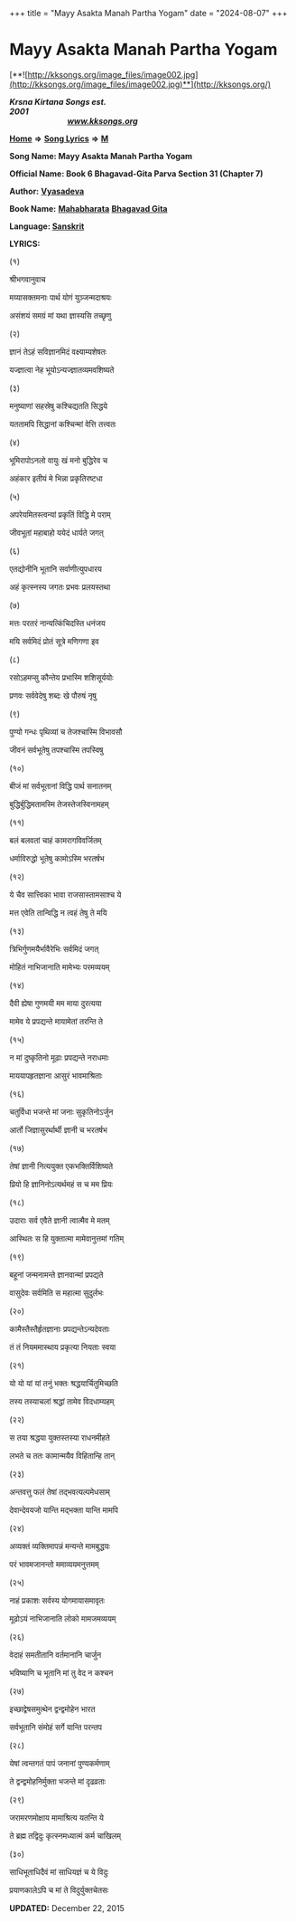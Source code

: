 +++
title = "Mayy Asakta Manah Partha Yogam"
date = "2024-08-07"
+++

# Mayy Asakta Manah Partha Yogam
[**![http://kksongs.org/image_files/image002.jpg](http://kksongs.org/image_files/image002.jpg)**](http://kksongs.org/)

**_Krsna Kirtana Songs est. 2001_**                                                                                                                                                 **_www.kksongs.org_**

**[Home](http://kksongs.org/)** **⇒** **[Song Lyrics](http://kksongs.org/lyrics.html)** **⇒** **[M](http://kksongs.org/songs/song_m.html)**

**Song Name: Mayy Asakta Manah Partha Yogam**

**Official Name: Book 6 Bhagavad-Gita Parva Section 31 (Chapter 7)**

**Author:** [**Vyasadeva**](http://kksongs.org/authors/list/vyasadeva.html)

**Book Name:** [**Mahabharata**](http://kksongs.org/authors/literature/mahabharata.html) [**Bhagavad Gita**](http://kksongs.org/authors/literature/bhagavad_gita)

**Language: [Sanskrit](http://kksongs.org/language/list/sanskrit.html)**

**LYRICS:**

(१)

श्रीभगवानुवाच

मय्यासक्तमनाः पार्थ योगं युञ्जन्मदाश्रयः

असंशयं समग्रं मां यथा ज्ञास्यसि तच्छृणु

(२)

ज्ञानं तेऽहं सविज्ञानमिदं वक्ष्याम्यशेषतः

यज्ज्ञात्वा नेह भूयोऽन्यज्ज्ञातव्यमवशिष्यते

(३)

मनुष्याणां सहस्रेषु कश्चिद्यतति सिद्धये

यततामपि सिद्धानां कश्चिन्मां वेत्ति तत्त्वतः

(४)

भूमिरापोऽनलो वायुः खं मनो बुद्धिरेव च

अहंकार इतीयं मे भिन्ना प्रकृतिरष्टधा

(५)

अपरेयमितस्त्वन्यां प्रकृतिं विद्धि मे पराम्

जीवभूतां महाबाहो ययेदं धार्यते जगत्

(६)

एतद्योनीनि भूतानि सर्वाणीत्युपधारय

अहं कृत्स्नस्य जगतः प्रभवः प्रलयस्तथा

(७)

मत्तः परतरं नान्यत्किंचिदस्ति धनंजय

मयि सर्वमिदं प्रोतं सूत्रे मणिगणा इव

(८)

रसोऽहमप्सु कौन्तेय प्रभास्मि शशिसूर्ययोः

प्रणवः सर्ववेदेषु शब्दः खे पौरुषं नृषु

(९)

पुण्यो गन्धः पृथिव्यां च तेजश्चास्मि विभावसौ

जीवनं सर्वभूतेषु तपश्चास्मि तपस्विषु

(१०)

बीजं मां सर्वभूतानां विद्धि पार्थ सनातनम्

बुद्धिर्बुद्धिमतामस्मि तेजस्तेजस्विनामहम्

(११)

बलं बलवतां चाहं कामरागविवर्जितम्

धर्माविरुद्धो भूतेषु कामोऽस्मि भरतर्षभ

(१२)

ये चैव सात्त्विका भावा राजसास्तामसाश्च ये

मत्त एवेति तान्विद्धि न त्वहं तेषु ते मयि

(१३)

त्रिभिर्गुणमयैर्भावैरेभिः सर्वमिदं जगत्

मोहितं नाभिजानाति मामेभ्यः परमव्ययम्

(१४)

दैवी ह्येषा गुणमयी मम माया दुरत्यया

मामेव ये प्रपद्यन्ते मायामेतां तरन्ति ते

(१५)

न मां दुष्कृतिनो मूढाः प्रपद्यन्ते नराधमाः

माययापहृतज्ञाना आसुरं भावमाश्रिताः

(१६)

चतुर्विधा भजन्ते मां जनाः सुकृतिनोऽर्जुन

आर्तो जिज्ञासुरर्थार्थी ज्ञानी च भरतर्षभ

(१७)

तेषां ज्ञानी नित्ययुक्त एकभक्तिर्विशिष्यते

प्रियो हि ज्ञानिनोऽत्यर्थमहं स च मम प्रियः

(१८)

उदाराः सर्व एवैते ज्ञानी त्वात्मैव मे मतम्

आस्थितः स हि युक्तात्मा मामेवानुत्तमां गतिम्

(१९)

बहूनां जन्मनामन्ते ज्ञानवान्मां प्रपद्यते

वासुदेवः सर्वमिति स महात्मा सुदुर्लभः

(२०)

कामैस्तैस्तैर्हृतज्ञानाः प्रपद्यन्तेऽन्यदेवताः

तं तं नियममास्थाय प्रकृत्या नियताः स्वया

(२१)

यो यो यां यां तनुं भक्तः श्रद्धयार्चितुमिच्छति

तस्य तस्याचलां श्रद्धां तामेव विदधाम्यहम्

(२२)

स तया श्रद्धया युक्तस्तस्या राधनमीहते

लभते च ततः कामान्मयैव विहितान्हि तान्

(२३)

अन्तवत्तु फलं तेषां तद्भवत्यल्पमेधसाम्

देवान्देवयजो यान्ति मद्भक्ता यान्ति मामपि

(२४)

अव्यक्तं व्यक्तिमापन्नं मन्यन्ते मामबुद्धयः

परं भावमजानन्तो ममाव्ययमनुत्तमम्

(२५)

नाहं प्रकाशः सर्वस्य योगमायासमावृतः

मूढोऽयं नाभिजानाति लोको मामजमव्ययम्

(२६)

वेदाहं समतीतानि वर्तमानानि चार्जुन

भविष्याणि च भूतानि मां तु वेद न कश्चन

(२७)

इच्छाद्वेषसमुत्थेन द्वन्द्वमोहेन भारत

सर्वभूतानि संमोहं सर्गे यान्ति परन्तप

(२८)

येषां त्वन्तगतं पापं जनानां पुण्यकर्मणाम्

ते द्वन्द्वमोहनिर्मुक्ता भजन्ते मां दृढव्रताः

(२९)

जरामरणमोक्षाय मामाश्रित्य यतन्ति ये

ते ब्रह्म तद्विदुः कृत्स्नमध्यात्मं कर्म चाखिलम्

(३०)

साधिभूताधिदैवं मां साधियज्ञं च ये विदुः

प्रयाणकालेऽपि च मां ते विदुर्युक्तचेतसः

**UPDATED:** December 22, 2015